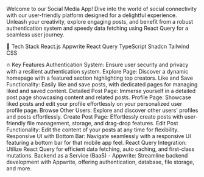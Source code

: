 Welcome to our Social Media App!
Dive into the world of social connectivity with our user-friendly platform designed for a delightful experience. Unleash your creativity, explore engaging posts, and benefit from a robust authentication system and speedy data fetching using React Query for a seamless user journey.

🚀 Tech Stack
React.js
Appwrite
React Query
TypeScript
Shadcn
Tailwind CSS


🔥 Key Features
Authentication System: Ensure user security and privacy with a resilient authentication system.
Explore Page: Discover a dynamic homepage with a featured section highlighting top creators.
Like and Save Functionality: Easily like and save posts, with dedicated pages for managing liked and saved content.
Detailed Post Page: Immerse yourself in a detailed post page showcasing content and related posts.
Profile Page: Showcase liked posts and edit your profile effortlessly on your personalized user profile page.
Browse Other Users: Explore and discover other users' profiles and posts effortlessly.
Create Post Page: Effortlessly create posts with user-friendly file management, storage, and drag-drop features.
Edit Post Functionality: Edit the content of your posts at any time for flexibility.
Responsive UI with Bottom Bar: Navigate seamlessly with a responsive UI featuring a bottom bar for that mobile app feel.
React Query Integration: Utilize React Query for efficient data fetching, auto caching, and first-class mutations.
Backend as a Service (BaaS) - Appwrite: Streamline backend development with Appwrite, offering authentication, database, file storage, and more.
